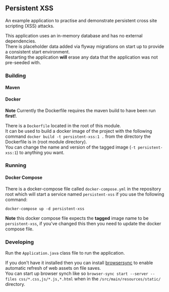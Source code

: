 ## Persistent XSS
An example application to practise and demonstrate persistent cross site scripting (XSS) attacks.  

This application uses an in-memory database and has no external dependencies.  
There is placeholder data added via flyway migrations on start up to provide a consistent start environment.  
Restarting the application **will** erase any data that the application was not pre-seeded with.  

### Building
#### Maven
#### Docker
**Note** Currently the Dockerfile requires the maven build to have been run **first!**.  
 
There is a `Dockerfile` located in the root of this module.  
It can be used to build a docker image of the project with the following command `docker build -t persistent-xss:1 .` from the directory the Dockerfile is in (root module directory).  
You can change the name and version of the tagged image (`-t persistent-xss:1`) to anything you want.  
 
### Running
#### Docker Compose
There is a docker-compose file called `docker-compose.yml` in the repository root which will start a service named `persistent-xss` if you use the following command:
```
docker-compose up -d persistent-xss
```
**Note** this docker compose file expects the **tagged** image name to be `persistent-xss`, if you've changed this then you need to update the docker compose file.  

### Developing
Run the `Application.java` class file to run the application.    

If you don't have it installed then you can install [browsersync](https://browsersync.io/) to enable automatic refresh of web assets on file saves.  
You can start up browser synch like so `browser-sync start --server --files css/*.css,js/*.js,*.html` when in the `/src/main/resources/static/` directory.  